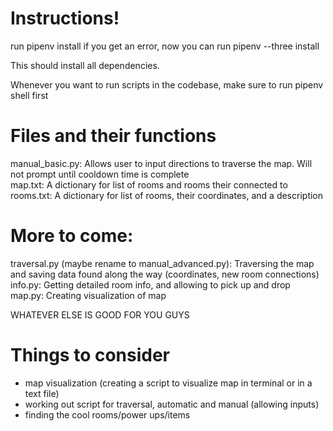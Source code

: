 # Instructions!

run pipenv install
if you get an error, now you can run pipenv --three install

This should install all dependencies.

Whenever you want to run scripts in the codebase, make sure to run pipenv shell first

# Files and their functions
manual_basic.py: Allows user to input directions to traverse the map. Will not prompt until cooldown time is complete  
map.txt: A dictionary for list of rooms and rooms their connected to  
rooms.txt: A dictionary for list of rooms, their coordinates, and a description  


# More to come:
traversal.py (maybe rename to manual_advanced.py): Traversing the map and saving data found along the way (coordinates, new room connections)  
info.py: Getting detailed room info, and allowing to pick up and drop  
map.py: Creating visualization of map  
 
WHATEVER ELSE IS GOOD FOR YOU GUYS  

# Things to consider
- map visualization (creating a script to visualize map in terminal or in a text file)
- working out script for traversal, automatic and manual (allowing inputs)
- finding the cool rooms/power ups/items
